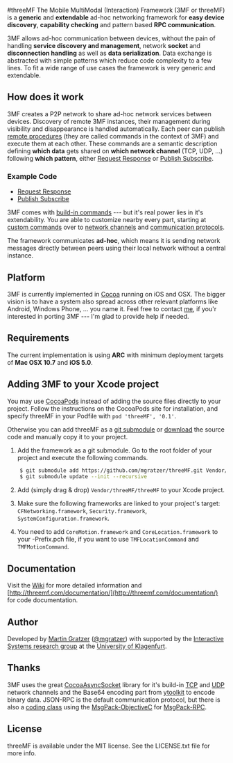 #threeMF
The Mobile MultiModal (Interaction) Framework (3MF or threeMF) is a **generic** and **extendable** ad-hoc networking framework for **easy device discovery**, **capability checking** and pattern based **RPC communication**.

3MF allows ad-hoc communication between devices, without the pain of handling **service discovery and management**, network **socket** and **disconnection handling** as well as **data serialization**. Data exchange is abstracted with simple patterns which reduce code complexity to a few lines. To fit a wide range of use cases the framework is very generic and extendable.

## How does it work
3MF creates a P2P network to share ad-hoc network services between devices. Discovery of remote 3MF instances, their management during visibility and disappearance is handled automatically. Each peer can publish [remote procedures](http://en.wikipedia.org/wiki/Remote_procedure_call) (they are called commands in the context of 3MF) and execute them at each other. These commands are a semantic description defining **which data** gets shared on **which network channel** (TCP, UDP, ...) following **which pattern**, either [Request Response](https://github.com/mgratzer/threeMF/wiki/ResponseRequest) or [Publish Subscribe](https://github.com/mgratzer/threeMF/wiki/PublishSubscribe).

### Example Code
 - [Request Response](https://github.com/mgratzer/threeMF/wiki/ResponseRequest) 
 - [Publish Subscribe](https://github.com/mgratzer/threeMF/wiki/PublishSubscribe)

3MF comes with [build-in commands](https://github.com/mgratzer/threeMF/wiki/BuildInCommands) --- but it's real power lies in it's extendability. You are able to customize nearby every part, starting at [custom commands](https://github.com/mgratzer/threeMF/wiki/CustomCommands) over to [network channels](https://github.com/mgratzer/threeMF/wiki/CustomNewtorkChannels) and [communication protocols](https://github.com/mgratzer/threeMF/wiki/CustomProtocols).

The framework communicates **ad-hoc**, which means it is sending network messages directly between peers using their local network without a central instance.

## Platform
3MF is currently implemented in [Cocoa](https://developer.apple.com/cocoa/) running on iOS and OSX. The bigger vision is to have a system also spread across other relevant platforms like Android, Windows Phone, ... you name it. Feel free to contact [me](http://twitter.com/mgratzer), if you'r interested in porting 3MF --- I'm glad to provide help if needed.

## Requirements
The current implementation is using **ARC** with minimum deployment targets of **Mac OSX 10.7** and **iOS 5.0**.

## Adding 3MF to your Xcode project

You may use   [CocoaPods](http://cocoapods.org) instead of adding the source files directly to your project. Follow the instructions on the CocoaPods site for installation, and specify threeMF in your Podfile with `pod 'threeMF', '0.1'`.

Otherwise you can add threeMF as a [git submodule]((http://schacon.github.com/git/user-manual.html#submodules)) or [download](https://github.com/mgratzer/threeMF/archive/master.zip) the source code and manually copy it to your project.

1. Add the framework as a git submodule. Go to the root folder of your project and execute the following commands.
``` bash
	$ git submodule add https://github.com/mgratzer/threeMF.git Vendor/threeMF
	$ git submodule update --init --recursive 
```

2. Add (simply drag & drop) `Vendor/threeMF/threeMF` to your Xcode project.

3. Make sure the following frameworks are linked to your project's target: `CFNetworking.framework`, `Security.framework`, `SystemConfiguration.framework`. 

4. You need to add `CoreMotion.framework` and `CoreLocation.framework` to your -Prefix.pch file, if you want to use `TMFLocationCommand` and `TMFMotionCommand`.

## Documentation
Visit the [Wiki](https://github.com/mgratzer/threeMF/wiki/) for more detailed information and [http://threemf.com/documentation/](http://threemf.com/documentation/) for code documentation.

## Author
Developed by [Martin Gratzer](http://www.mgratzer.com) ([@mgratzer](http://twitter.com/mgratzer)) with supported by the [Interactive Systems research group](http://www.uni-klu.ac.at/tewi/inf/isys/ias/index.html) at the [University of Klagenfurt](http://www.uni-klu.ac.at).

## Thanks
3MF uses the great [CocoaAsyncSocket](https://github.com/robbiehanson/CocoaAsyncSocket) library for it's build-in [TCP](http://threemf.com/documentation/Classes/TMFTcpChannel.html) and [UDP](http://threemf.com/documentation/Classes/TMFUdpChannel.html) network channels and the Base64 encoding part from [ytoolkit](https://github.com/sprhawk/ytoolkit) to encode binary data. JSON-RPC is the default communication protocol, but there is also a [coding class](http://threemf.com/documentation/Classes/TMFMsgPackRpcCoder.html) using the [MsgPack-ObjectiveC](https://github.com/msgpack/msgpack-objectivec) for [MsgPack-RPC](https://github.com/mgratzer/threeMF/wiki/MsgPack-RPC).

## License
threeMF is available under the MIT license. See the LICENSE.txt file for more info.
